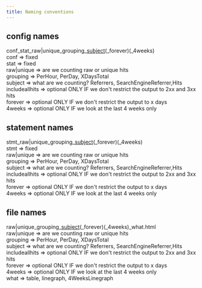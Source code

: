 ```yaml
---
title: Naming conventions
---
```


## config names
  
conf_stat_raw|unique_grouping_[subject](_includeallhits)(_forever)(_4weeks)  
conf => fixed  
stat => fixed  
raw|unique => are we counting raw or unique hits  
grouping => PerHour, PerDay, XDaysTotal  
subject => what are we counting? Referrers, SearchEngineReferrer,Hits  
includeallhits => optional ONLY IF we don't restrict the output to 2xx and 3xx hits  
forever => optional ONLY IF we don't restrict  the output to x days  
4weeks => optional ONLY IF we look at the last 4 weeks only  

## statement names

stmt_raw|unique_grouping_[subject](_includeallhits)(_forever)(_4weeks)  
stmt => fixed  
raw|unique => are we counting raw or unique hits  
grouping => PerHour, PerDay, XDaysTotal  
subject => what are we counting? Referrers, SearchEngineReferrer,Hits  
includeallhits => optional ONLY IF we don't restrict the output to 2xx and 3xx hits  
forever => optional ONLY IF we don't restrict  the output to x days  
4weeks => optional ONLY IF we look at the last 4 weeks only  

## file names

raw|unique_grouping_[subject](_includeallhits)(_forever)(_4weeks)_what.html  
raw|unique => are we counting raw or unique hits  
grouping => PerHour, PerDay, XDaysTotal  
subject => what are we counting? Referrers, SearchEngineReferrer,Hits  
includeallhits => optional ONLY IF we don't restrict the output to 2xx and 3xx hits  
forever => optional ONLY IF we don't restrict  the output to x days  
4weeks => optional ONLY IF we look at the last 4 weeks only  
what => table, linegraph, 4WeeksLinegraph
